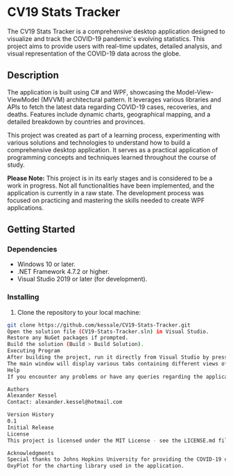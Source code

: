 # CV19 Stats Tracker

The CV19 Stats Tracker is a comprehensive desktop application designed to visualize and track the COVID-19 pandemic's evolving statistics. This project aims to provide users with real-time updates, detailed analysis, and visual representation of the COVID-19 data across the globe.

## Description

The application is built using C# and WPF, showcasing the Model-View-ViewModel (MVVM) architectural pattern. It leverages various libraries and APIs to fetch the latest data regarding COVID-19 cases, recoveries, and deaths. Features include dynamic charts, geographical mapping, and a detailed breakdown by countries and provinces.

This project was created as part of a learning process, experimenting with various solutions and technologies to understand how to build a comprehensive desktop application. It serves as a practical application of programming concepts and techniques learned throughout the course of study.

**Please Note:** This project is in its early stages and is considered to be a work in progress. Not all functionalities have been implemented, and the application is currently in a raw state. The development process was focused on practicing and mastering the skills needed to create WPF applications.

## Getting Started

### Dependencies

- Windows 10 or later.
- .NET Framework 4.7.2 or higher.
- Visual Studio 2019 or later (for development).

### Installing

1. Clone the repository to your local machine:
```bash
git clone https://github.com/kessale/CV19-Stats-Tracker.git
Open the solution file (CV19-Stats-Tracker.sln) in Visual Studio.
Restore any NuGet packages if prompted.
Build the solution (Build > Build Solution).
Executing Program
After building the project, run it directly from Visual Studio by pressing F5 or clicking on the "Start" button.
The main window will display various tabs containing different views of the data. Navigate through them to explore the application features.
Help
If you encounter any problems or have any queries regarding the application, please open an issue on the GitHub repository.

Authors
Alexander Kessel
Contact: alexander.kessel@hotmail.com

Version History
0.1
Initial Release
License
This project is licensed under the MIT License - see the LICENSE.md file for details.

Acknowledgments
Special thanks to Johns Hopkins University for providing the COVID-19 data.
OxyPlot for the charting library used in the application.

